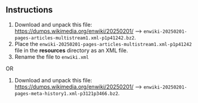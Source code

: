 
## Instructions

1. Download and unpack this file: https://dumps.wikimedia.org/enwiki/20250201/ --> `enwiki-20250201-pages-articles-multistream1.xml-p1p41242.bz2`.
2. Place the `enwiki-20250201-pages-articles-multistream1.xml-p1p41242` file in the **resources** directory as an XML file.
3. Rename the file to `enwiki.xml`

OR

1. Download and unpack this file: https://dumps.wikimedia.org/enwiki/20250201/ --> `enwiki-20250201-pages-meta-history1.xml-p3121p3466.bz2`.